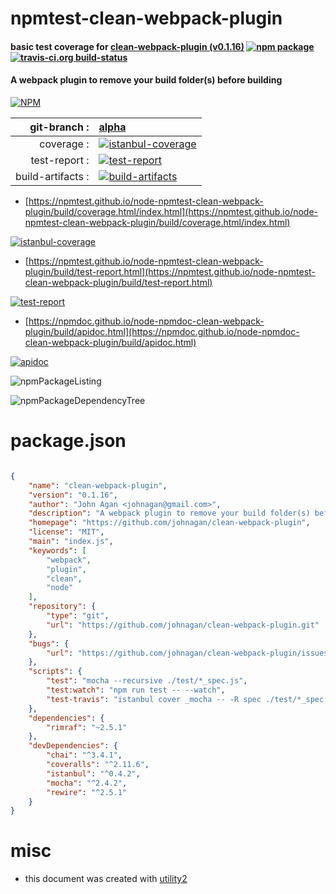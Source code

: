 # npmtest-clean-webpack-plugin

#### basic test coverage for  [clean-webpack-plugin (v0.1.16)](https://github.com/johnagan/clean-webpack-plugin)  [![npm package](https://img.shields.io/npm/v/npmtest-clean-webpack-plugin.svg?style=flat-square)](https://www.npmjs.org/package/npmtest-clean-webpack-plugin) [![travis-ci.org build-status](https://api.travis-ci.org/npmtest/node-npmtest-clean-webpack-plugin.svg)](https://travis-ci.org/npmtest/node-npmtest-clean-webpack-plugin)

#### A webpack plugin to remove your build folder(s) before building

[![NPM](https://nodei.co/npm/clean-webpack-plugin.png?downloads=true&downloadRank=true&stars=true)](https://www.npmjs.com/package/clean-webpack-plugin)

| git-branch : | [alpha](https://github.com/npmtest/node-npmtest-clean-webpack-plugin/tree/alpha)|
|--:|:--|
| coverage : | [![istanbul-coverage](https://npmtest.github.io/node-npmtest-clean-webpack-plugin/build/coverage.badge.svg)](https://npmtest.github.io/node-npmtest-clean-webpack-plugin/build/coverage.html/index.html)|
| test-report : | [![test-report](https://npmtest.github.io/node-npmtest-clean-webpack-plugin/build/test-report.badge.svg)](https://npmtest.github.io/node-npmtest-clean-webpack-plugin/build/test-report.html)|
| build-artifacts : | [![build-artifacts](https://npmtest.github.io/node-npmtest-clean-webpack-plugin/glyphicons_144_folder_open.png)](https://github.com/npmtest/node-npmtest-clean-webpack-plugin/tree/gh-pages/build)|

- [https://npmtest.github.io/node-npmtest-clean-webpack-plugin/build/coverage.html/index.html](https://npmtest.github.io/node-npmtest-clean-webpack-plugin/build/coverage.html/index.html)

[![istanbul-coverage](https://npmtest.github.io/node-npmtest-clean-webpack-plugin/build/screenCapture.buildCi.browser.%252Ftmp%252Fbuild%252Fcoverage.lib.html.png)](https://npmtest.github.io/node-npmtest-clean-webpack-plugin/build/coverage.html/index.html)

- [https://npmtest.github.io/node-npmtest-clean-webpack-plugin/build/test-report.html](https://npmtest.github.io/node-npmtest-clean-webpack-plugin/build/test-report.html)

[![test-report](https://npmtest.github.io/node-npmtest-clean-webpack-plugin/build/screenCapture.buildCi.browser.%252Ftmp%252Fbuild%252Ftest-report.html.png)](https://npmtest.github.io/node-npmtest-clean-webpack-plugin/build/test-report.html)

- [https://npmdoc.github.io/node-npmdoc-clean-webpack-plugin/build/apidoc.html](https://npmdoc.github.io/node-npmdoc-clean-webpack-plugin/build/apidoc.html)

[![apidoc](https://npmdoc.github.io/node-npmdoc-clean-webpack-plugin/build/screenCapture.buildCi.browser.%252Ftmp%252Fbuild%252Fapidoc.html.png)](https://npmdoc.github.io/node-npmdoc-clean-webpack-plugin/build/apidoc.html)

![npmPackageListing](https://npmtest.github.io/node-npmtest-clean-webpack-plugin/build/screenCapture.npmPackageListing.svg)

![npmPackageDependencyTree](https://npmtest.github.io/node-npmtest-clean-webpack-plugin/build/screenCapture.npmPackageDependencyTree.svg)



# package.json

```json

{
    "name": "clean-webpack-plugin",
    "version": "0.1.16",
    "author": "John Agan <johnagan@gmail.com>",
    "description": "A webpack plugin to remove your build folder(s) before building",
    "homepage": "https://github.com/johnagan/clean-webpack-plugin",
    "license": "MIT",
    "main": "index.js",
    "keywords": [
        "webpack",
        "plugin",
        "clean",
        "node"
    ],
    "repository": {
        "type": "git",
        "url": "https://github.com/johnagan/clean-webpack-plugin.git"
    },
    "bugs": {
        "url": "https://github.com/johnagan/clean-webpack-plugin/issues"
    },
    "scripts": {
        "test": "mocha --recursive ./test/*_spec.js",
        "test:watch": "npm run test -- --watch",
        "test-travis": "istanbul cover _mocha -- -R spec ./test/*_spec.js"
    },
    "dependencies": {
        "rimraf": "~2.5.1"
    },
    "devDependencies": {
        "chai": "^3.4.1",
        "coveralls": "^2.11.6",
        "istanbul": "^0.4.2",
        "mocha": "^2.4.2",
        "rewire": "^2.5.1"
    }
}
```



# misc
- this document was created with [utility2](https://github.com/kaizhu256/node-utility2)

